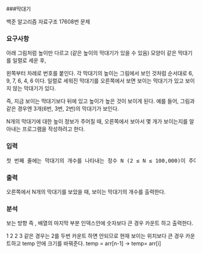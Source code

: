 ###막대기
<p>
백준 알고리즘 자료구조 17608번 문제
</p>

### 요구사항
아래 그림처럼 높이만 다르고 (같은 높이의 막대기가 있을 수 있음) 모양이 같은 막대기를 일렬로 세운 후, 

왼쪽부터 차례로 번호를 붙인다. 각 막대기의 높이는 그림에서 보인 것처럼 순서대로 6, 9, 7, 6, 4, 6 이다. 
일렬로 세워진 막대기를 오른쪽에서 보면 보이는 막대기가 있고 보이지 않는 막대기가 있다. 

즉, 지금 보이는 막대기보다 뒤에 있고 높이가 높은 것이 보이게 된다. 예를 들어, 그림과 같은 경우엔 3개(6번, 3번, 2번)의 막대기가 보인다.

N개의 막대기에 대한 높이 정보가 주어질 때, 오른쪽에서 보아서 몇 개가 보이는지를 알아내는 프로그램을 작성하려고 한다.

### 입력
<pre>
첫 번째 줄에는 막대기의 개수를 나타내는 정수 N (2 ≤ N ≤ 100,000)이 주어지고 이어지는 N줄 각각에는 막대기의 높이를 나타내는 정수 h(1 ≤ h ≤ 100,000)가 주어진다.
</pre>

### 출력
오른쪽에서 N개의 막대기를 보았을 때, 보이는 막대기의 개수를 출력한다.

### 분석
보는 방향  즉 , 배열의 마지막 부분 인덱스안에  숫자보다 큰 경우 카운트 하고  출력한다.

1 2 2 3 같은 경우는 2를 두번  카운트 하면 안되므로 현재 보이는 위치보다 큰 경우 카운트하고 temp 안에 크기를 바꿔준다. 
temp = arr[n-1] -> temp= arr[i]